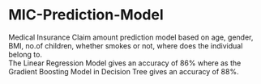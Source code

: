 # MIC-Prediction-Model
Medical Insurance Claim amount prediction model based on age, gender, BMI, no.of children, whether smokes or not, where does the individual belong to.  
The Linear Regression Model gives an accuracy of 86% where as the Gradient Boosting Model in Decision Tree gives an accuracy of 88%.

